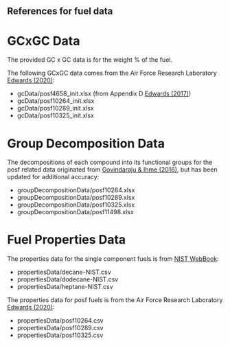 ## References for fuel data

# GCxGC Data
The provided GC x GC data is for the weight % of the fuel.  

The following GCxGC data comes from the Air Force Research Laboratory [Edwards (2020)](https://apps.dtic.mil/sti/pdfs/AD1093317.pdf):
* gcData/posf4658_init.xlsx (from Appendix D [Edwards (2017)](https://doi.org/10.2514/6.2017-0146))
* gcData/posf10264_init.xlsx
* gcData/posf10289_init.xlsx
* gcData/posf10325_init.xlsx

# Group Decomposition Data
The decompositions of each compound into its functional groups for the posf related data originated from [Govindaraju & Ihme (2016)](https://doi.org/10.1016/j.ijheatmasstransfer.2016.06.079), but has been updated for additional accuracy:
* groupDecompositionData/posf10264.xlsx
* groupDecompositionData/posf10289.xlsx
* groupDecompositionData/posf10325.xlsx
* groupDecompositionData/posf11498.xlsx

# Fuel Properties Data
The properties data for the single component fuels is from [NIST WebBook](https://webbook.nist.gov/chemistry/):
* propertiesData/decane-NIST.csv
* propertiesData/dodecane-NIST.csv
* propertiesData/heptane-NIST.csv

The properties data for posf fuels is from the Air Force Research Laboratory [Edwards (2020)](https://apps.dtic.mil/sti/pdfs/AD1093317.pdf):
* propertiesData/posf10264.csv
* propertiesData/posf10289.csv
* propertiesData/posf10325.csv